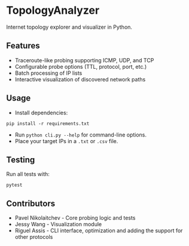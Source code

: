 # TopologyAnalyzer

Internet topology explorer and visualizer in Python.

## Features
- Traceroute-like probing supporting ICMP, UDP, and TCP
- Configurable probe options (TTL, protocol, port, etc.)
- Batch processing of IP lists
- Interactive visualization of discovered network paths

## Usage
- Install dependencies:
```
pip install -r requirements.txt
```
- Run `python cli.py --help` for command-line options.
- Place your target IPs in a `.txt` or `.csv` file.

## Testing
Run all tests with:
```
pytest
```

## Contributors
*   Pavel Nikolaitchev - Core probing logic and tests
*   Jessy Wang - Visualization module
*   Riguel Assis - CLI interface, optimization and adding the support for other protocols